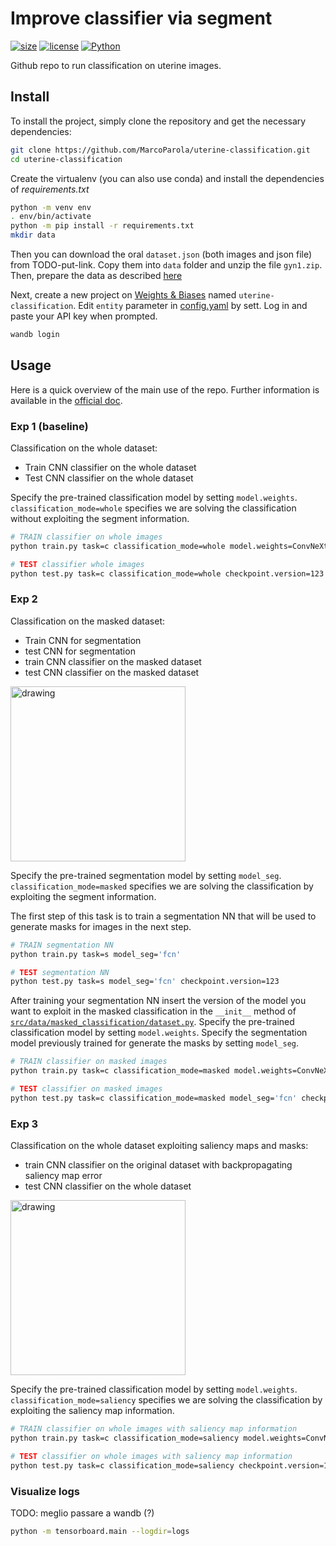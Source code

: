 # **Improve classifier via segment**
[![size](https://img.shields.io/github/languages/code-size/MarcoParola/uterine-classification?style=plastic)]()
[![license](https://img.shields.io/static/v1?label=OS&message=Linux&color=green&style=plastic)]()
[![Python](https://img.shields.io/static/v1?label=Python&message=3.10&color=blue&style=plastic)]()

Github repo to run classification on uterine images.

## **Install**

To install the project, simply clone the repository and get the necessary dependencies:
```sh
git clone https://github.com/MarcoParola/uterine-classification.git
cd uterine-classification
```

Create the virtualenv (you can also use conda) and install the dependencies of *requirements.txt*

```bash
python -m venv env
. env/bin/activate
python -m pip install -r requirements.txt
mkdir data
```
Then you can download the oral `dataset.json` (both images and json file) from TODO-put-link. Copy them into `data` folder and unzip the file `gyn1.zip`. Then, prepare the data as described [here](./doc/README.md#additional-utility-scripts)

Next, create a new project on [Weights & Biases](https://wandb.ai/site) named `uterine-classification`. Edit `entity` parameter in [config.yaml](https://github.com/MarcoParola/uterine-classification/blob/main/config/config.yaml#L42) by sett. Log in and paste your API key when prompted.
```sh
wandb login 
```

## **Usage**

Here is a quick overview of the main use of the repo. Further information is available in the [official doc](doc/README.md).

### **Exp 1** (baseline)
Classification on the whole dataset:

- Train CNN classifier on the whole dataset
- Test CNN classifier on the whole dataset

Specify the pre-trained classification model by setting `model.weights`.
`classification_mode=whole` specifies we are solving the classification without exploiting the segment information.

```bash
# TRAIN classifier on whole images
python train.py task=c classification_mode=whole model.weights=ConvNeXt_Small_Weights.DEFAULT 

# TEST classifier whole images
python test.py task=c classification_mode=whole checkpoint.version=123
```



### **Exp 2**
Classification on the masked dataset:
- Train CNN for segmentation
- test CNN for segmentation
- train CNN classifier on the masked dataset
- test CNN classifier on the masked dataset

<img src="https://github.com/MarcoParola/uterine-classification/assets/32603898/028a44df-4ddb-45b6-9df4-5485c30f9b18" alt="drawing" width="280"/>

Specify the pre-trained segmentation model by setting `model_seg`. `classification_mode=masked` specifies we are solving the classification by exploiting the segment information.

The first step of this task is to train a segmentation NN that will be used to generate masks for images in the next step.
```bash
# TRAIN segmentation NN
python train.py task=s model_seg='fcn'

# TEST segmentation NN
python test.py task=s model_seg='fcn' checkpoint.version=123
```
After training your segmentation NN insert the version of the model you want to exploit in the masked classification in the `__init__` method of [`src/data/masked_classification/dataset.py`](https://github.com/MarcoParola/uterine-classification/blob/main/src/data/masked_classification/dataset.py).
Specify the pre-trained classification model by setting `model.weights`. Specify the segmentation model previously trained for generate the masks by setting `model_seg`.
```bash
# TRAIN classifier on masked images
python train.py task=c classification_mode=masked model.weights=ConvNeXt_Small_Weights.DEFAULT model_seg='fcn' sgm_type='soft'

# TEST classifier on masked images
python test.py task=c classification_mode=masked model_seg='fcn' checkpoint.version=123
```

### **Exp 3**
Classification on the whole dataset exploiting saliency maps and masks:
- train CNN classifier on the original dataset with backpropagating saliency map error
- test CNN classifier on the whole dataset

<img src="https://github.com/MarcoParola/uterine-classification/assets/32603898/b36037ce-553d-49a7-a165-b361ee124ff3" alt="drawing" width="280"/>


Specify the pre-trained classification model by setting `model.weights`.
`classification_mode=saliency` specifies we are solving the classification by exploiting the saliency map information.

```bash
# TRAIN classifier on whole images with saliency map information
python train.py task=c classification_mode=saliency model.weights=ConvNeXt_Small_Weights.DEFAULT 

# TEST classifier on whole images with saliency map information
python test.py task=c classification_mode=saliency checkpoint.version=123
```


### Visualize logs
TODO: meglio passare a wandb (?)
```bash
python -m tensorboard.main --logdir=logs
```
